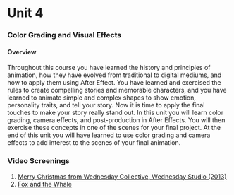 # Unit 4

### Color Grading and Visual Effects

#### Overview

Throughout this course you have learned the history and principles of animation, how they have evolved from traditional to digital mediums, and how to apply them using After Effect. You have learned and exercised the rules to create compelling stories and memorable characters, and you have learned to animate simple and complex shapes to show emotion, personality traits, and tell your story. Now it is time to apply the final touches to make your story really stand out. In this unit you will learn color grading, camera effects, and post-production in After Effects. You will then exercise these concepts in one of the scenes for your final project. At the end of this unit you will have learned to use color grading and camera effects to add interest to the scenes of your final animation.

### Video Screenings

1. [Merry Christmas from Wednesday Collective, Wednesday Studio (2013)](https://vimeo.com/82550624)
2. [Fox and the Whale](https://vimeo.com/237551523)

